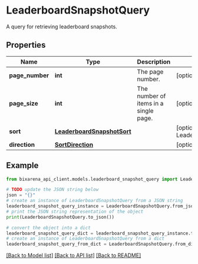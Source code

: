 # LeaderboardSnapshotQuery

A query for retrieving leaderboard snapshots.

## Properties

Name | Type | Description | Notes
------------ | ------------- | ------------- | -------------
**page_number** | **int** | The page number. | [optional] [default to 0]
**page_size** | **int** | The number of items in a single page. | [optional] [default to 100]
**sort** | [**LeaderboardSnapshotSort**](LeaderboardSnapshotSort.md) |  | [optional] [default to LeaderboardSnapshotSort.CREATED_AT]
**direction** | [**SortDirection**](SortDirection.md) |  | [optional] [default to SortDirection.ASC]

## Example

```python
from bixarena_api_client.models.leaderboard_snapshot_query import LeaderboardSnapshotQuery

# TODO update the JSON string below
json = "{}"
# create an instance of LeaderboardSnapshotQuery from a JSON string
leaderboard_snapshot_query_instance = LeaderboardSnapshotQuery.from_json(json)
# print the JSON string representation of the object
print(LeaderboardSnapshotQuery.to_json())

# convert the object into a dict
leaderboard_snapshot_query_dict = leaderboard_snapshot_query_instance.to_dict()
# create an instance of LeaderboardSnapshotQuery from a dict
leaderboard_snapshot_query_from_dict = LeaderboardSnapshotQuery.from_dict(leaderboard_snapshot_query_dict)
```
[[Back to Model list]](../README.md#documentation-for-models) [[Back to API list]](../README.md#documentation-for-api-endpoints) [[Back to README]](../README.md)


